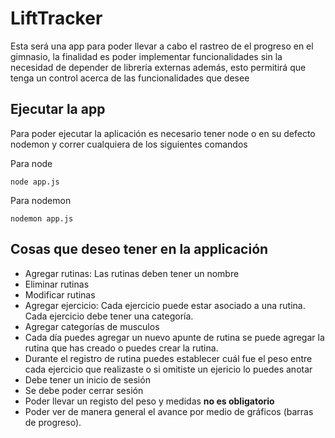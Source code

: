 # LiftTracker

Esta será una app para poder llevar a cabo el rastreo de el progreso en el gimnasio, la finalidad es poder implementar funcionalidades sin la necesidad de depender de librería externas además, esto permitirá que tenga un control acerca de las funcionalidades que desee

## Ejecutar la app
Para poder ejecutar la aplicación es necesario tener node o en su defecto nodemon y correr cualquiera de los siguientes comandos

Para node
```terminal
node app.js
```

Para nodemon
```terminal
nodemon app.js
```

## Cosas que deseo tener en la applicación
* Agregar rutinas: Las rutinas deben tener un nombre
* Eliminar rutinas
* Modificar rutinas
* Agregar ejercicio: Cada ejercicio puede estar asociado a una rutina. Cada ejercicio debe tener una categoría.
* Agregar categorías de musculos
* Cada día puedes agregar un nuevo apunte de rutina se puede agregar la rutina que has creado o puedes crear la rutina.
* Durante el registro de rutina puedes establecer cuál fue el peso entre cada ejercicio que realizaste o si omitiste un ejericio lo puedes anotar
* Debe tener un inicio de sesión
* Se debe poder cerrar sesión
* Poder llevar un registo del peso y medidas **no es obligatorio**
* Poder ver de manera general el avance por medio de gráficos (barras de progreso).
